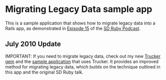 Migrating Legacy Data sample app
================================

This is a sample application that shows how to migrate legacy data into a Rails app, as demonstrated in [Episode 15](http://sdruby.org/podcast/15) of the [SD Ruby Podcast](http://sdruby.org/podcast).

July 2010 Update
----------------

IMPORTANT: If you need to migrate legacy data, check out my new [Trucker gem](http://github.com/mokolabs/trucker) and the [sample application](http://github.com/mokolabs/trucker_sample_app) that uses Trucker. It provides an improved method for migrating legacy data, which builds on the technique outlined in this app and the original SD Ruby talk.